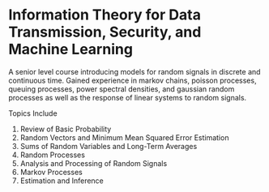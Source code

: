 # Information Theory for Data Transmission, Security, and Machine Learning
A senior level course introducing models for random signals in discrete and continuous time. Gained experience in markov chains, poisson processes, queuing processes, power spectral densities, and gaussian random processes as well as the response of linear systems to random signals. 

Topics Include

1. Review of Basic Probability
2. Random Vectors and Minimum Mean Squared Error Estimation
3. Sums of Random Variables and Long-Term Averages
4. Random Processes
5. Analysis and Processing of Random Signals
6. Markov Processes
7. Estimation and Inference